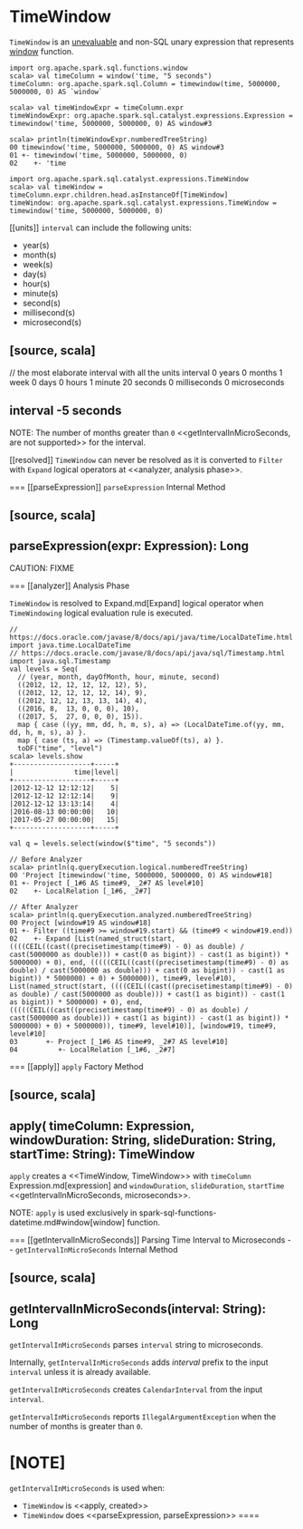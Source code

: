 # TimeWindow

`TimeWindow` is an [unevaluable](Unevaluable.md) and non-SQL unary expression that represents [window](../spark-sql-functions.md#window) function.

```text
import org.apache.spark.sql.functions.window
scala> val timeColumn = window('time, "5 seconds")
timeColumn: org.apache.spark.sql.Column = timewindow(time, 5000000, 5000000, 0) AS `window`

scala> val timeWindowExpr = timeColumn.expr
timeWindowExpr: org.apache.spark.sql.catalyst.expressions.Expression = timewindow('time, 5000000, 5000000, 0) AS window#3

scala> println(timeWindowExpr.numberedTreeString)
00 timewindow('time, 5000000, 5000000, 0) AS window#3
01 +- timewindow('time, 5000000, 5000000, 0)
02    +- 'time

import org.apache.spark.sql.catalyst.expressions.TimeWindow
scala> val timeWindow = timeColumn.expr.children.head.asInstanceOf[TimeWindow]
timeWindow: org.apache.spark.sql.catalyst.expressions.TimeWindow = timewindow('time, 5000000, 5000000, 0)
```

[[units]]
`interval` can include the following units:

* year(s)
* month(s)
* week(s)
* day(s)
* hour(s)
* minute(s)
* second(s)
* millisecond(s)
* microsecond(s)

[source, scala]
----
// the most elaborate interval with all the units
interval 0 years 0 months 1 week 0 days 0 hours 1 minute 20 seconds 0 milliseconds 0 microseconds

interval -5 seconds
----

NOTE: The number of months greater than `0` <<getIntervalInMicroSeconds, are not supported>> for the interval.

[[resolved]]
`TimeWindow` can never be resolved as it is converted to `Filter` with `Expand` logical operators at <<analyzer, analysis phase>>.

=== [[parseExpression]] `parseExpression` Internal Method

[source, scala]
----
parseExpression(expr: Expression): Long
----

CAUTION: FIXME

=== [[analyzer]] Analysis Phase

`TimeWindow` is resolved to Expand.md[Expand] logical operator when `TimeWindowing` logical evaluation rule is executed.

```text
// https://docs.oracle.com/javase/8/docs/api/java/time/LocalDateTime.html
import java.time.LocalDateTime
// https://docs.oracle.com/javase/8/docs/api/java/sql/Timestamp.html
import java.sql.Timestamp
val levels = Seq(
  // (year, month, dayOfMonth, hour, minute, second)
  ((2012, 12, 12, 12, 12, 12), 5),
  ((2012, 12, 12, 12, 12, 14), 9),
  ((2012, 12, 12, 13, 13, 14), 4),
  ((2016, 8,  13, 0, 0, 0), 10),
  ((2017, 5,  27, 0, 0, 0), 15)).
  map { case ((yy, mm, dd, h, m, s), a) => (LocalDateTime.of(yy, mm, dd, h, m, s), a) }.
  map { case (ts, a) => (Timestamp.valueOf(ts), a) }.
  toDF("time", "level")
scala> levels.show
+-------------------+-----+
|               time|level|
+-------------------+-----+
|2012-12-12 12:12:12|    5|
|2012-12-12 12:12:14|    9|
|2012-12-12 13:13:14|    4|
|2016-08-13 00:00:00|   10|
|2017-05-27 00:00:00|   15|
+-------------------+-----+

val q = levels.select(window($"time", "5 seconds"))

// Before Analyzer
scala> println(q.queryExecution.logical.numberedTreeString)
00 'Project [timewindow('time, 5000000, 5000000, 0) AS window#18]
01 +- Project [_1#6 AS time#9, _2#7 AS level#10]
02    +- LocalRelation [_1#6, _2#7]

// After Analyzer
scala> println(q.queryExecution.analyzed.numberedTreeString)
00 Project [window#19 AS window#18]
01 +- Filter ((time#9 >= window#19.start) && (time#9 < window#19.end))
02    +- Expand [List(named_struct(start, ((((CEIL((cast((precisetimestamp(time#9) - 0) as double) / cast(5000000 as double))) + cast(0 as bigint)) - cast(1 as bigint)) * 5000000) + 0), end, (((((CEIL((cast((precisetimestamp(time#9) - 0) as double) / cast(5000000 as double))) + cast(0 as bigint)) - cast(1 as bigint)) * 5000000) + 0) + 5000000)), time#9, level#10), List(named_struct(start, ((((CEIL((cast((precisetimestamp(time#9) - 0) as double) / cast(5000000 as double))) + cast(1 as bigint)) - cast(1 as bigint)) * 5000000) + 0), end, (((((CEIL((cast((precisetimestamp(time#9) - 0) as double) / cast(5000000 as double))) + cast(1 as bigint)) - cast(1 as bigint)) * 5000000) + 0) + 5000000)), time#9, level#10)], [window#19, time#9, level#10]
03       +- Project [_1#6 AS time#9, _2#7 AS level#10]
04          +- LocalRelation [_1#6, _2#7]
```

=== [[apply]] `apply` Factory Method

[source, scala]
----
apply(
  timeColumn: Expression,
  windowDuration: String,
  slideDuration: String,
  startTime: String): TimeWindow
----

`apply` creates a <<TimeWindow, TimeWindow>> with `timeColumn` Expression.md[expression] and `windowDuration`, `slideDuration`, `startTime` <<getIntervalInMicroSeconds, microseconds>>.

NOTE: `apply` is used exclusively in spark-sql-functions-datetime.md#window[window] function.

=== [[getIntervalInMicroSeconds]] Parsing Time Interval to Microseconds -- `getIntervalInMicroSeconds` Internal Method

[source, scala]
----
getIntervalInMicroSeconds(interval: String): Long
----

`getIntervalInMicroSeconds` parses `interval` string to microseconds.

Internally, `getIntervalInMicroSeconds` adds *interval* prefix to the input `interval` unless it is already available.

`getIntervalInMicroSeconds` creates `CalendarInterval` from the input `interval`.

`getIntervalInMicroSeconds` reports `IllegalArgumentException` when the number of months is greater than `0`.

[NOTE]
====
`getIntervalInMicroSeconds` is used when:

* `TimeWindow` is <<apply, created>>
* `TimeWindow` does <<parseExpression, parseExpression>>
====
